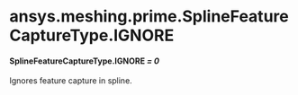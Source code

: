 <a id="ansys-meshing-prime-splinefeaturecapturetype-ignore"></a>

# ansys.meshing.prime.SplineFeatureCaptureType.IGNORE

<a id="ansys.meshing.prime.SplineFeatureCaptureType.IGNORE"></a>

#### SplineFeatureCaptureType.IGNORE *= 0*

Ignores feature capture in spline.

<!-- !! processed by numpydoc !! -->
